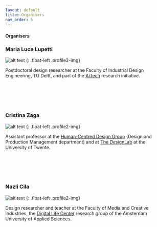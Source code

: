 ```yaml
---
layout: default
title: Organisers
nav_order: 5
---
```


#### Organisers


### Maria Luce Lupetti

![alt text](https://malulu.github.io/HRI-Design-2020/assets/img/luce.png "Luce")
{: .float-left .profile2-img}

Postdoctoral design researcher at the Faculty of Industrial Design Engineering, TU Delft, and part of the [AiTech](https://www.tudelft.nl/aitech/projects/embodied-manifestos-of-human-ai-partnerships/) research initiative.

<br />
<br />
<br />
<br />


### Cristina Zaga

![alt text](https://malulu.github.io/HRI-Design-2020/assets/img/cri.png "Cristina")
{: .float-left .profile2-img}

Assistant professor at the [Human-Centred Design Group](https://www.utwente.nl/en/et/dpm/hcd/#staff) (Design and Production Management department) and at [The DesignLab](https://www.utwente.nl/en/designlab/) at the University of Twente. 

<br />
<br />
<br />
<br />

### Nazli Cila

![alt text](https://malulu.github.io/HRI-Design-2020/assets/img/nazli.png "Nazli")
{: .float-left .profile2-img}

Design researcher and teacher at the Faculty of Media and Creative Industries, the [Digital Life Center](http://www.digitallifecentre.nl/team/dr-nazli-cila) research group of the Amsterdam University of Applied Sciences. 

<br />
